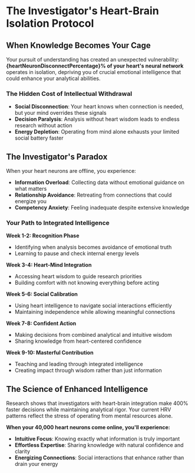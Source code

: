 # The Investigator's Heart-Brain Isolation Protocol

## When Knowledge Becomes Your Cage

Your pursuit of understanding has created an unexpected vulnerability: **{heartNeuronDisconnectPercentage}% of your heart's neural network** operates in isolation, depriving you of crucial emotional intelligence that could enhance your analytical abilities.

### The Hidden Cost of Intellectual Withdrawal

- **Social Disconnection**: Your heart knows when connection is needed, but your mind overrides these signals
- **Decision Paralysis**: Analysis without heart wisdom leads to endless research without action
- **Energy Depletion**: Operating from mind alone exhausts your limited social battery faster

## The Investigator's Paradox

When your heart neurons are offline, you experience:

- **Information Overload**: Collecting data without emotional guidance on what matters
- **Relationship Avoidance**: Retreating from connections that could energize you
- **Competency Anxiety**: Feeling inadequate despite extensive knowledge

### Your Path to Integrated Intelligence

**Week 1-2: Recognition Phase**
- Identifying when analysis becomes avoidance of emotional truth
- Learning to pause and check internal energy levels

**Week 3-4: Heart-Mind Integration**
- Accessing heart wisdom to guide research priorities
- Building comfort with not knowing everything before acting

**Week 5-6: Social Calibration**
- Using heart intelligence to navigate social interactions efficiently
- Maintaining independence while allowing meaningful connections

**Week 7-8: Confident Action**
- Making decisions from combined analytical and intuitive wisdom
- Sharing knowledge from heart-centered confidence

**Week 9-10: Masterful Contribution**
- Teaching and leading through integrated intelligence
- Creating impact through wisdom rather than just information

## The Science of Enhanced Intelligence

Research shows that investigators with heart-brain integration make 400% faster decisions while maintaining analytical rigor. Your current HRV patterns reflect the stress of operating from mental resources alone.

**When your 40,000 heart neurons come online, you'll experience:**

- **Intuitive Focus**: Knowing exactly what information is truly important
- **Effortless Expertise**: Sharing knowledge with natural confidence and clarity
- **Energizing Connections**: Social interactions that enhance rather than drain your energy